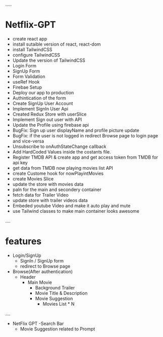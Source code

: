.....

# Netflix-GPT

- create react app
- install sutaible version of react, react-dom
- install TailwindCSS
- configure TailwindCSS
- Update the version of TailwindCSS
- Login Form
- SignUp Form
- Form Validation
- useRef Hook
- Firebae Setup
- Deploy our app to production
- Authintication of the form
- Create SignUp User Account
- Implement SignIn User Api
- Created Redux Store with userSlice
- Implement Sign out user with API
- Update the Profile using firebase api
- BugFix: Sign up user displayName and profile picture update
- BugFix: if the user is not logged in redirect Browse page to login page and vice-versa
- Unsubscribe to onAuthStateChange callback
- Add HardCoded Values inside the costants file.
- Register TMDB API & create app and get access token from TMDB for api key
- get data from TMDB now playing movies list API
- create Custome hook for nowPlayintMovies
- create Movies Slice
- update the store with movies data
- paln for the main and secondery container
- fetch data for Trailer Video
- update store with trailer videos data
- Embeded youtube Video and make it auto play and mute
- use Tailwind classes to make main container looks awesome

....

# features

- Login/SignUp
  - SignIn / SignUp form
  - redirect to Browse page
- Browse(After authentication)
  - Header
    - Main Movie
      - Background Trailer
      - Movie Title & Description
      - Movie Suggestion
        - Movies List \* N

....

- NetFlix GPT
  -Search Bar
  - Movie Suggestion related to Prompt

